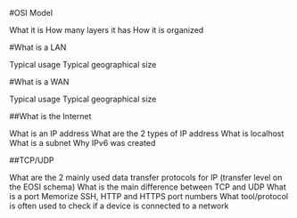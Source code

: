 #OSI Model

What it is
How many layers it has
How it is organized

#What is a LAN

Typical usage
Typical geographical size

#What is a WAN

Typical usage
Typical geographical size

##What is the Internet

What is an IP address
What are the 2 types of IP address
What is localhost
What is a subnet
Why IPv6 was created

##TCP/UDP

What are the 2 mainly used data transfer protocols for IP 
(transfer level on the EOSI schema)
What is the main difference between TCP and UDP
What is a port
Memorize SSH, HTTP and HTTPS port numbers
What tool/protocol is often used to check if a device is connected to a network
